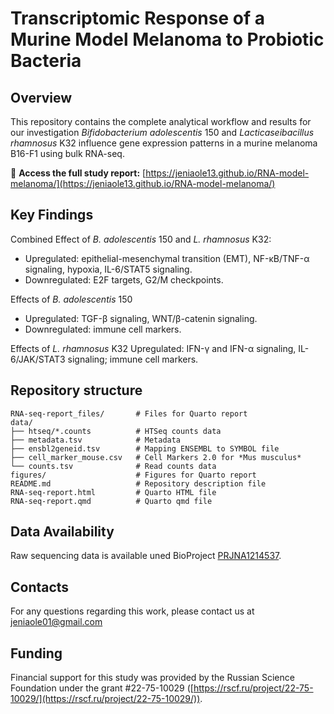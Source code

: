 # Transcriptomic Response of a Murine Model Melanoma to Probiotic Bacteria

## Overview

This repository contains the complete analytical workflow and results for our investigation *Bifidobacterium adolescentis* 150 and *Lacticaseibacillus rhamnosus* K32 influence gene expression patterns in a murine melanoma  B16-F1 using bulk RNA-seq.

🔗 **Access the full study report:**  [https://jeniaole13.github.io/RNA-model-melanoma/](https://jeniaole13.github.io/RNA-model-melanoma/)

## Key Findings
Combined Effect of *B. adolescentis* 150 and *L. rhamnosus* K32: 
- Upregulated: epithelial-mesenchymal transition (EMT), NF-κB/TNF-α signaling, hypoxia, IL-6/STAT5 signaling.
- Downregulated: E2F targets, G2/M checkpoints.

Effects of *B. adolescentis*  150
- Upregulated: TGF-β signaling, WNT/β-catenin signaling.
- Downregulated: immune cell markers.

Effects of *L. rhamnosus* K32
Upregulated: IFN-γ and IFN-α signaling, IL-6/JAK/STAT3 signaling; immune cell markers.

## Repository structure
```
RNA-seq-report_files/       # Files for Quarto report
data/
├── htseq/*.counts          # HTSeq counts data
├── metadata.tsv            # Metadata
├── ensbl2geneid.tsv        # Mapping ENSEMBL to SYMBOL file
├── cell_marker_mouse.csv   # Cell Markers 2.0 for *Mus musculus*
└── counts.tsv              # Read counts data
figures/                    # Figures for Quarto report
README.md                   # Repository description file
RNA-seq-report.html         # Quarto HTML file
RNA-seq-report.qmd          # Quarto qmd file
```

## Data Availability
Raw sequencing data is available uned BioProject [PRJNA1214537](https://www.ncbi.nlm.nih.gov/bioproject/PRJNA1214537/).

## Contacts
For any questions regarding this work, please contact us at jeniaole01@gmail.com

## Funding
Financial support for this study was provided by the Russian Science Foundation under the grant #22-75-10029 ([https://rscf.ru/project/22-75-10029/](https://rscf.ru/project/22-75-10029/)).
